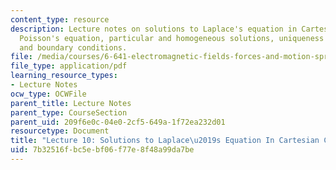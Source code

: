 ```yaml
---
content_type: resource
description: Lecture notes on solutions to Laplace's equation in Cartesian coordinates,
  Poisson's equation, particular and homogeneous solutions, uniqueness of solutions,
  and boundary conditions.
file: /media/courses/6-641-electromagnetic-fields-forces-and-motion-spring-2005/7b32516fbc5ebf06f77e8f48a99da7be_lecture10.pdf
file_type: application/pdf
learning_resource_types:
- Lecture Notes
ocw_type: OCWFile
parent_title: Lecture Notes
parent_type: CourseSection
parent_uid: 209f6e0c-04e0-2cf5-649a-1f72ea232d01
resourcetype: Document
title: "Lecture 10: Solutions to Laplace\u2019s Equation In Cartesian Coordinates"
uid: 7b32516f-bc5e-bf06-f77e-8f48a99da7be
---
```

